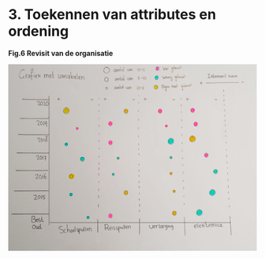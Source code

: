 # 3. Toekennen van attributes en ordening

  
**Fig.6  Revisit van de organisatie** 

![](../.gitbook/assets/zonder-tekst.png)

